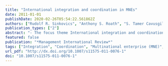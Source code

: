 ```yaml
---
title: "International integration and coordination in MNEs"
date: 2011-01-01
publishDate: 2020-02-26T05:54:22.561862Z
authors: ["Rudolf R. Sinkovics", "Anthony S. Roath", "S. Tamer Cavusgil"]
publication_types: ["2"]
abstract: "- The focus theme International integration and coordination in MNEs—Implications for international management is introduced and the motivation for this focus issue theme is outlined. The premise of the theme is the notion that the nature of organizational response to heightened global dynamism has changed. It is argued that the managerial mechanisms or tools necessary to accomplish coordination tasks have changed accordingly. - The manuscripts included in this focused issue capture this perspective building conceptual and empirical contributions. These include cross-border knowledge transfer, global strategy implementation, IT integration as enabler of MNE-supplier responsiveness, intra-firm architectural network configuration, regional integration perspectives from Latin America and integration and coordination in the global factory."
featured: false
publication: "*Management International Review*"
tags: ["Integration", "Coordination", "Multinational enterprise (MNE)", "MNE"]
url_pdf: "http://dx.doi.org/10.1007/s11575-011-0076-1"
doi: "10.1007/s11575-011-0076-1"
---
```


